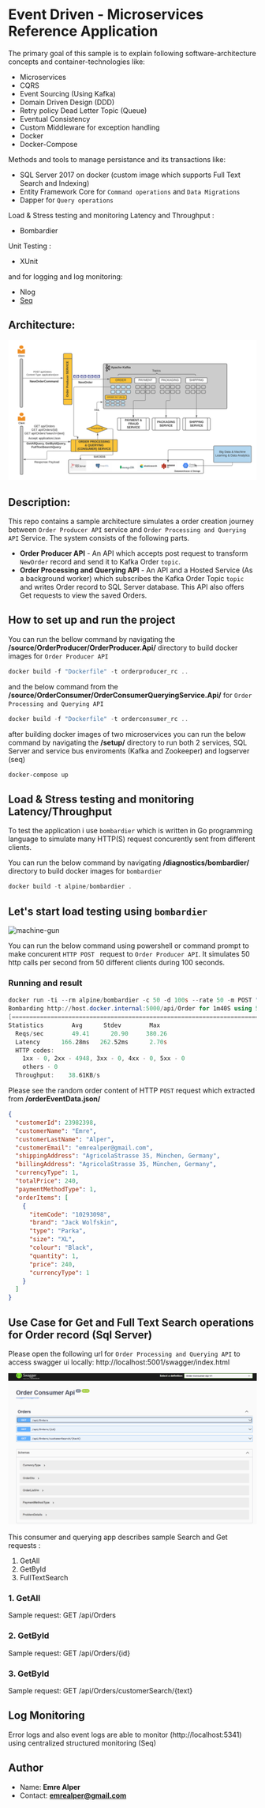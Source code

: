 # Event Driven - Microservices Reference Application

 The primary goal of this sample is to explain following software-architecture concepts and container-technologies like:  
* Microservices  
* CQRS  
* Event Sourcing (Using Kafka)
* Domain Driven Design (DDD)  
* Retry policy Dead Letter Topic (Queue)
* Eventual Consistency  
* Custom Middleware for exception handling
* Docker
* Docker-Compose

Methods and tools to manage persistance and its transactions like:
* SQL Server 2017 on docker (custom image which supports Full Text Search and Indexing)
* Entity Framework Core for `Command operations` and `Data Migrations`
* Dapper for `Query operations`


Load & Stress testing and monitoring Latency and Throughput  :
* Bombardier

Unit Testing  :
* XUnit

and for logging and log monitoring:

* Nlog
* [Seq](https://datalust.co/seq)

## Architecture:
![architecture](https://github.com/emrealper/order-event-processing/raw/main/media/Event%20Driven-Ordering%20Microservices%20Reference%20Application.png)

## Description:
This repo contains a sample architecture simulates a order creation journey between `Order Producer API` service and `Order Processing and Querying API` Service. The system consists of the following parts.

* **Order Producer API** - An API which accepts post request to transform `NewOrder` record and send it to Kafka Order `topic`.
* **Order Processing and Querying API** - An API and a Hosted Service (As a background worker) which subscribes the Kafka Order Topic `topic` and writes Order record to SQL Server database. This API also offers Get requests to view the saved Orders.


## How to set up and run the project
You can run the bellow command by navigating the **/source/OrderProducer/OrderProducer.Api/** directory to build docker images for  `Order Producer API` 
```powershell
docker build -f "Dockerfile" -t orderproducer_rc ..
```

and the below command from the **/source/OrderConsumer/OrderConsumerQueryingService.Api/**  for `Order Processing and Querying API` 

```powershell
docker build -f "Dockerfile" -t orderconsumer_rc ..
```

after building docker images of two microservices you can run the below command by navigating the **/setup/** directory to run both 2 services, SQL Server and service bus enviroments (Kafka and Zookeeper) and logserver (seq)

```powershell
docker-compose up
```

## Load & Stress testing and monitoring Latency/Throughput

To test the application i use `bombardier` which is written in Go programming language to simulate many HTTP(S) request concurently sent from different clients.

You can run the below command by navigating  **/diagnostics/bombardier/** directory to build docker images for  `bombardier` 

```powershell
docker build -t alpine/bombardier .
```

## Let's start load testing using `bombardier` 
![machine-gun](https://i.imgur.com/2u6JJnh.gif)

You can run the below command using powershell or command prompt to make concurent  `HTTP POST ` request to  `Order Producer API`. It simulates 50 http calls per second from 50 different clients during 100 seconds.

### Running and result

```powershell
docker run -ti --rm alpine/bombardier -c 50 -d 100s --rate 50 -m POST "http://host.docker.internal:5000/api/Order" -H "Content-Type: application/json" -f "orderEventData.json"
Bombarding http://host.docker.internal:5000/api/Order for 1m40S using 50 connection(s)Bombarding http://host.docker.internal:5000/api/Order for 1m40s using 50 connection(s)
[=====================================================================================================================================================================================================================================] 1m40sDone!
Statistics        Avg      Stdev        Max
  Reqs/sec        49.41      20.90     380.26
  Latency      166.28ms   262.52ms      2.70s
  HTTP codes:
    1xx - 0, 2xx - 4948, 3xx - 0, 4xx - 0, 5xx - 0
    others - 0
  Throughput:    38.61KB/s
```
Please see the random order content of HTTP `POST` request which extracted from **/orderEventData.json/**

``` JSON
{
  "customerId": 23982398,
  "customerName": "Emre",
  "customerLastName": "Alper",
  "customerEmail": "emrealper@gmail.com",
  "shippingAddress": "AgricolaStrasse 35, München, Germany",
  "billingAddress": "AgricolaStrasse 35, München, Germany",
  "currencyType": 1,
  "totalPrice": 240,
  "paymentMethodType": 1,
  "orderItems": [
    {
      "itemCode": "10293098",
      "brand": "Jack Wolfskin",
      "type": "Parka",
      "size": "XL",
      "colour": "Black",
      "quantity": 1,
      "price": 240,
      "currencyType": 1
    }
  ]
}
```

## Use Case for Get and Full Text Search operations for  Order record (Sql Server)

 Please open the following url for `Order Processing and Querying API`  to access swagger ui locally: http://localhost:5001/swagger/index.html 
 
 ![swagger](https://github.com/emrealper/order-event-processing/blob/main/media/OrderConsumerApiSwagger.png)
 
 This consumer and querying app describes sample Search and Get requests :
1. GetAll
2. GetById
3. FullTextSearch

### 1. GetAll
Sample request: GET /api/Orders

### 2. GetById
Sample request: GET /api/Orders/{id}

### 3. GetById
Sample request: GET /api/Orders/customerSearch/{text}

## Log Monitoring

Error logs and also event logs are able to monitor (http://localhost:5341) using centralized structured monitoring (Seq)

## Author
- Name: **Emre Alper**
- Contact: **emrealper@gmail.com**



